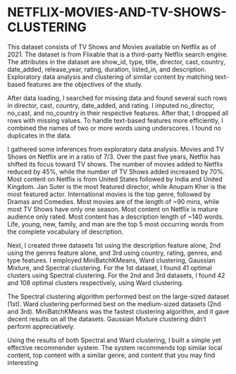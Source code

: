 # NETFLIX-MOVIES-AND-TV-SHOWS-CLUSTERING
This dataset consists of TV Shows and Movies available on Netflix as of 2021. The dataset is from Flixable
that is a third-party Netflix search engine. The attributes in the dataset are show_id, type, title, director, cast,
country, date_added, release_year, rating, duration, listed_in, and description. Exploratory data analysis and
clustering of similar content by matching text-based features are the objectives of the study.

After data loading, I searched for missing data and found several such rows in director, cast, country,
date_added, and rating. I imputed no_director, no_cast, and no_country in their respective features. After
that, I dropped all rows with missing values. To handle text-based features more efficiently, I combined the
names of two or more words using underscores. I found no duplicates in the data.

I gathered some inferences from exploratory data analysis. Movies and TV Shows on Netflix are in a ratio
of 7/3. Over the past five years, Netflix has shifted its focus toward TV shows. The number of movies added
to Netflix reduced by 45%, while the number of TV Shows added increased by 70%. Most content on Netflix
is from United States followed by India and United Kingdom. Jan Suter is the most featured director, while
Anupam Kher is the most featured actor. International movies is the top genre, followed by Dramas and
Comedies. Most movies are of the length of ~90 mins, while most TV Shows have only one season. Most
content on Netflix is mature audience only rated. Most content has a description length of ~140 words. Life,
young, new, family, and man are the top 5 most occurring words from the complete vocabulary of
description.

Next, I created three datasets 1st using the description feature alone, 2nd using the genres feature alone, and
3rd using country, rating, genres, and type features. I employed MiniBatchKMeans, Ward clustering,
Gaussian Mixture, and Spectral clustering. For the 1st dataset, I found 41 optimal clusters using Spectral
clustering. For the 2nd and 3rd datasets, I found 42 and 108 optimal clusters respectively, using Ward
clustering.

The Spectral clustering algorithm performed best on the large-sized dataset (1st). Ward clustering performed
best on the medium-sized datasets (2nd and 3rd). MiniBatchKMeans was the fastest clustering algorithm,
and it gave decent results on all the datasets. Gaussian Mixture clustering didn’t perform appreciatively.

Using the results of both Spectral and Ward clustering, I built a simple yet effective recommender system.
The system recommends top similar local content, top content with a similar genre, and content that you may
find interesting
